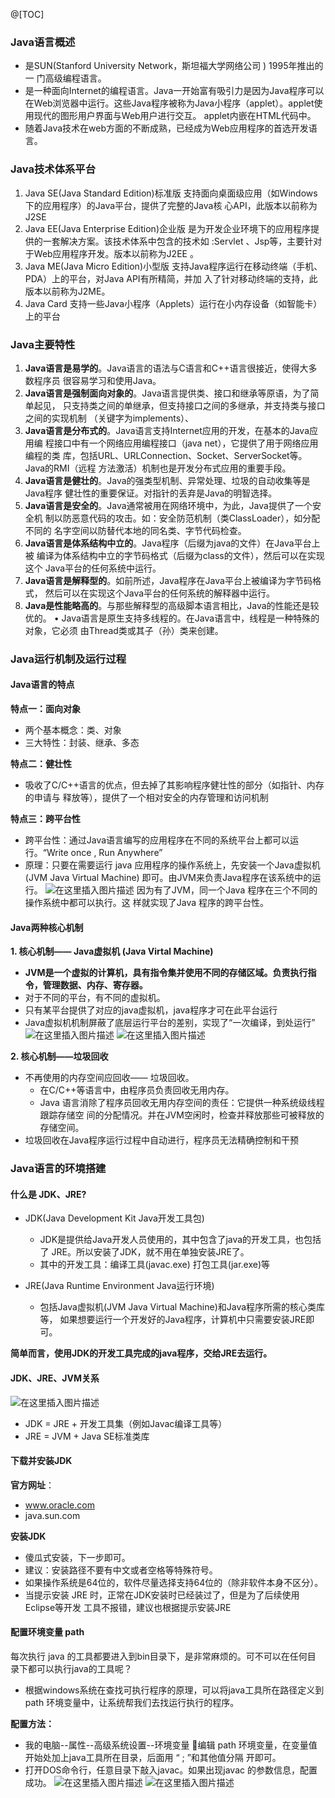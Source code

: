 @[TOC]
### Java语言概述
- 是SUN(Stanford University Network，斯坦福大学网络公司 ) 1995年推出的一 门高级编程语言。
- 是一种面向Internet的编程语言。Java一开始富有吸引力是因为Java程序可以 在Web浏览器中运行。这些Java程序被称为Java小程序（applet）。applet使 用现代的图形用户界面与Web用户进行交互。 applet内嵌在HTML代码中。
- 随着Java技术在web方面的不断成熟，已经成为Web应用程序的首选开发语言。

### Java技术体系平台
1. Java SE(Java Standard Edition)标准版
	支持面向桌面级应用（如Windows下的应用程序）的Java平台，提供了完整的Java核 心API，此版本以前称为J2SE
2. Java EE(Java Enterprise Edition)企业版 
	是为开发企业环境下的应用程序提供的一套解决方案。该技术体系中包含的技术如 :Servlet 、Jsp等，主要针对于Web应用程序开发。版本以前称为J2EE 。
3. Java ME(Java Micro Edition)小型版 
	支持Java程序运行在移动终端（手机、PDA）上的平台，对Java API有所精简，并加 入了针对移动终端的支持，此版本以前称为J2ME。
4. Java Card 
	支持一些Java小程序（Applets）运行在小内存设备（如智能卡）上的平台

### Java主要特性
1. **Java语言是易学的**。Java语言的语法与C语言和C++语言很接近，使得大多数程序员 很容易学习和使用Java。 
2. **Java语言是强制面向对象的**。Java语言提供类、接口和继承等原语，为了简单起见， 只支持类之间的单继承，但支持接口之间的多继承，并支持类与接口之间的实现机制 （关键字为implements）、
3.  **Java语言是分布式的**。Java语言支持Internet应用的开发，在基本的Java应用编 程接口中有一个网络应用编程接口（java net），它提供了用于网络应用编程的类 库，包括URL、URLConnection、Socket、ServerSocket等。Java的RMI（远程 方法激活）机制也是开发分布式应用的重要手段。 
4. **Java语言是健壮的**。Java的强类型机制、异常处理、垃圾的自动收集等是Java程序 健壮性的重要保证。对指针的丢弃是Java的明智选择。
5. **Java语言是安全的**。Java通常被用在网络环境中，为此，Java提供了一个安全机 制以防恶意代码的攻击。如：安全防范机制（类ClassLoader），如分配不同的 名字空间以防替代本地的同名类、字节代码检查。 
6. **Java语言是体系结构中立的**。Java程序（后缀为java的文件）在Java平台上被 编译为体系结构中立的字节码格式（后缀为class的文件），然后可以在实现这个 Java平台的任何系统中运行。
7. **Java语言是解释型的**。如前所述，Java程序在Java平台上被编译为字节码格式， 然后可以在实现这个Java平台的任何系统的解释器中运行。
8. **Java是性能略高的**。与那些解释型的高级脚本语言相比，Java的性能还是较优的。 • Java语言是原生支持多线程的。在Java语言中，线程是一种特殊的对象，它必须 由Thread类或其子（孙）类来创建。

###  Java运行机制及运行过程
#### Java语言的特点
**特点一：面向对象** 
- 两个基本概念：类、对象 
- 三大特性：封装、继承、多态

**特点二：健壮性** 
- 吸收了C/C++语言的优点，但去掉了其影响程序健壮性的部分（如指针、内存的申请与 释放等），提供了一个相对安全的内存管理和访问机制 

**特点三：跨平台性** 
- 跨平台性：通过Java语言编写的应用程序在不同的系统平台上都可以运行。“Write once , Run Anywhere” 
- 原理：只要在需要运行 java 应用程序的操作系统上，先安装一个Java虚拟机 (JVM Java Virtual Machine) 即可。由JVM来负责Java程序在该系统中的运行。
![在这里插入图片描述](https://img-blog.csdnimg.cn/20200525210943206.png?x-oss-process=image/watermark,type_ZmFuZ3poZW5naGVpdGk,shadow_10,text_aHR0cHM6Ly9ibG9nLmNzZG4ubmV0L3dlaXhpbl80NDQ5MTkyNw==,size_16,color_FFFFFF,t_70)
因为有了JVM，同一个Java 程序在三个不同的操作系统中都可以执行。这 样就实现了Java 程序的跨平台性。

#### Java两种核心机制
**1. 核心机制—— Java虚拟机 (Java Virtal Machine)**
- **JVM是一个虚拟的计算机，具有指令集并使用不同的存储区域。负责执行指 令，管理数据、内存、寄存器。**
- 对于不同的平台，有不同的虚拟机。
- 只有某平台提供了对应的java虚拟机，java程序才可在此平台运行 
- Java虚拟机机制屏蔽了底层运行平台的差别，实现了“一次编译，到处运行”
![在这里插入图片描述](https://img-blog.csdnimg.cn/20200525211429494.png)
![在这里插入图片描述](https://img-blog.csdnimg.cn/20200525211514791.png?x-oss-process=image/watermark,type_ZmFuZ3poZW5naGVpdGk,shadow_10,text_aHR0cHM6Ly9ibG9nLmNzZG4ubmV0L3dlaXhpbl80NDQ5MTkyNw==,size_16,color_FFFFFF,t_70)

**2. 核心机制——垃圾回收**
- 不再使用的内存空间应回收—— 垃圾回收。 
	- 在C/C++等语言中，由程序员负责回收无用内存。 
	- Java 语言消除了程序员回收无用内存空间的责任：它提供一种系统级线程跟踪存储空 间的分配情况。并在JVM空闲时，检查并释放那些可被释放的存储空间。 
- 垃圾回收在Java程序运行过程中自动进行，程序员无法精确控制和干预

### Java语言的环境搭建
####  什么是 JDK、JRE?
- JDK(Java Development Kit    Java开发工具包) 

	- JDK是提供给Java开发人员使用的，其中包含了java的开发工具，也包括了 JRE。所以安装了JDK，就不用在单独安装JRE了。	
	- 其中的开发工具：编译工具(javac.exe)  打包工具(jar.exe)等

- JRE(Java Runtime Environment    Java运行环境)
	-  包括Java虚拟机(JVM Java Virtual Machine)和Java程序所需的核心类库等， 如果想要运行一个开发好的Java程序，计算机中只需要安装JRE即可。

**简单而言，使用JDK的开发工具完成的java程序，交给JRE去运行。**

####  JDK、JRE、JVM关系
![在这里插入图片描述](https://img-blog.csdnimg.cn/20200525212653897.png?x-oss-process=image/watermark,type_ZmFuZ3poZW5naGVpdGk,shadow_10,text_aHR0cHM6Ly9ibG9nLmNzZG4ubmV0L3dlaXhpbl80NDQ5MTkyNw==,size_16,color_FFFFFF,t_70)
- JDK = JRE + 开发工具集（例如Javac编译工具等） 
- JRE = JVM + Java SE标准类库

####  下载并安装JDK
**官方网址**：
- www.oracle.com
- java.sun.com

**安装JDK**
- 傻瓜式安装，下一步即可。
- 建议：安装路径不要有中文或者空格等特殊符号。
- 如果操作系统是64位的，软件尽量选择支持64位的（除非软件本身不区分）。
- 当提示安装 JRE 时，正常在JDK安装时已经装过了，但是为了后续使用Eclipse等开发 工具不报错，建议也根据提示安装JRE

####  配置环境变量 path
每次执行 java 的工具都要进入到bin目录下，是非常麻烦的。可不可以在任何目 录下都可以执行java的工具呢？
- 根据windows系统在查找可执行程序的原理，可以将java工具所在路径定义到 path 环境变量中，让系统帮我们去找运行执行的程序。

**配置方法：** 
- 我的电脑--属性--高级系统设置--环境变量 编辑 path 环境变量，在变量值开始处加上java工具所在目录，后面用 “ ; ”和其他值分隔 开即可。 
- 打开DOS命令行，任意目录下敲入javac。如果出现javac 的参数信息，配置成功。
![在这里插入图片描述](https://img-blog.csdnimg.cn/20200525213132174.png?x-oss-process=image/watermark,type_ZmFuZ3poZW5naGVpdGk,shadow_10,text_aHR0cHM6Ly9ibG9nLmNzZG4ubmV0L3dlaXhpbl80NDQ5MTkyNw==,size_16,color_FFFFFF,t_70)
![在这里插入图片描述](https://img-blog.csdnimg.cn/20200525213150708.png?x-oss-process=image/watermark,type_ZmFuZ3poZW5naGVpdGk,shadow_10,text_aHR0cHM6Ly9ibG9nLmNzZG4ubmV0L3dlaXhpbl80NDQ5MTkyNw==,size_16,color_FFFFFF,t_70)